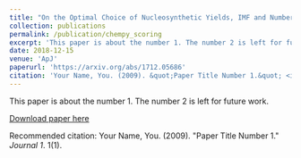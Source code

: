 ```yaml
---
title: "On the Optimal Choice of Nucleosynthetic Yields, IMF and Number of SNe Ia for Chemical Evolution Modelling"
collection: publications
permalink: /publication/chempy_scoring
excerpt: 'This paper is about the number 1. The number 2 is left for future work.'
date: 2018-12-15
venue: 'ApJ'
paperurl: 'https://arxiv.org/abs/1712.05686'
citation: 'Your Name, You. (2009). &quot;Paper Title Number 1.&quot; <i>Journal 1</i>. 1(1).'
---
```

This paper is about the number 1. The number 2 is left for future work.

[Download paper here](http://academicpages.github.io/files/paper1.pdf)

Recommended citation: Your Name, You. (2009). "Paper Title Number 1." <i>Journal 1</i>. 1(1).

